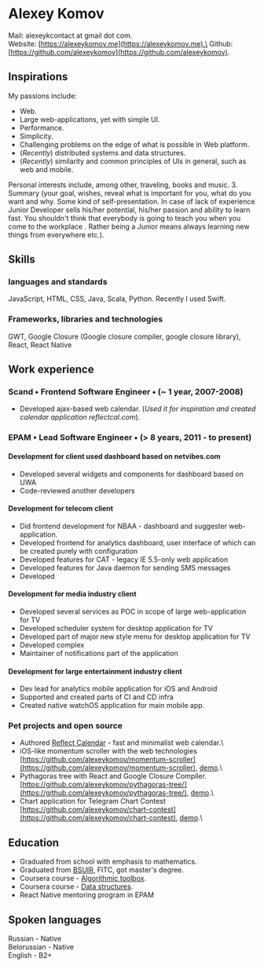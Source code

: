 # Alexey Komov
Mail: alexeykcontact at gmail dot com.\
Website: [https://alexeykomov.me](https://alexeykomov.me).\
Github: [https://github.com/alexeykomov](https://github.com/alexeykomov).

## Inspirations
My passions include:
- Web.
- Large web-applications, yet with simple UI.
- Performance.
- Simplicity.
- Challenging problems on the edge of what is possible in Web platform.
- (_Recently_) distributed systems and data structures.
- (_Recently_) similarity and common principles of UIs in general, such as web and mobile.

Personal interests include, among other, traveling, books and music.
3. Summary (your goal, wishes, reveal what is important for you, what do you want and why.
Some kind of self-presentation. In case of lack of experience  Junior Developer sells his/her potential, his/her passion and ability to learn fast. You shouldn't think that everybody is going to teach you when you come to the workplace . Rather being a Junior means always
learning new things from everywhere etc.).

## Skills
### languages and standards
JavaScript, HTML, CSS, Java, Scala, Python. Recently I used Swift.
### Frameworks, libraries and technologies
GWT, Google Closure (Google closure compiler, google closure library), React, React Native

## Work experience
### Scand • Frontend Software Engineer • (~ 1 year, 2007-2008)
- Developed ajax-based web calendar. (_Used it for inspiration and created calendar application reflectcal.com_).

### EPAM • Lead Software Engineer • (> 8 years, 2011 - to present)
#### Development for client used dashboard based on netvibes.com
- Developed several widgets and components for dashboard based on UWA
- Code-reviewed another developers
#### Development for telecom client
- Did frontend development for NBAA - dashboard and suggester web-application.
- Developed frontend for analytics dashboard, user interface of which can be created purely with configuration
- Developed features for CAT - legacy IE 5.5-only web application
- Developed features for Java daemon for sending SMS messages
- Developed
#### Development for media industry client
- Developed several services as POC in scope of large web-application for TV
- Developed scheduler system for desktop application for TV
- Developed part of major new style menu for desktop application for TV
- Developed complex
- Maintainer of notifications part of the application
#### Development for large entertainment industry client
- Dev lead for analytics mobile application for iOS and Android
- Supported and created parts of CI and CD infra
- Created native watchOS application for main mobile app.

### Pet projects and open source
- Authored [Reflect Calendar](https://reflectcal.com) - fast and minimalist web calendar.\
- iOS-like momentum scroller with the web technologies [https://github.com/alexeykomov/momentum-scroller](https://github.com/alexeykomov/momentum-scroller), [demo](https://alexeykomov.me/momentum-scroller-demo/).\
- Pythagoras tree with React and Google Closure Compiler. [https://github.com/alexeykomov/pythagoras-tree/](https://github.com/alexeykomov/pythagoras-tree/), [demo](https://alexeykomov.me/pythagoras-tree/).\
- Сhart application for Telegram Chart Contest [https://github.com/alexeykomov/chart-contest](https://github.com/alexeykomov/chart-contest), [demo](https://alexeykomov.me/chart-contest/).\

## Education
- Graduated from school with emphasis to mathematics.
- Graduated from [BSUIR](https://www.bsuir.by/en/), FITC, got master's degree.
- Coursera course - [Algorithmic toolbox](https://www.coursera.org/learn/algorithmic-toolbox).
- Coursera course - [Data structures](https://www.coursera.org/learn/data-structures).
- React Native mentoring program in EPAM

## Spoken languages
Russian - Native  
Belorussian - Native  
English - B2+  
